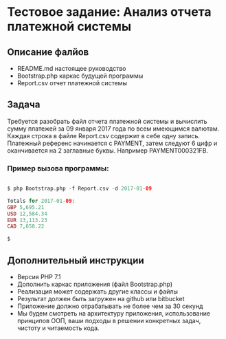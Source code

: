 # Тестовое задание: Анализ отчета платежной системы

## Описание фалйов
* README.md настоящее руководство
* Bootstrap.php каркас будущей программы
* Report.csv отчет платежной системы 


## Задача 
Требуется разобрать файл отчета платежной системы и вычислить сумму платежей за 09 января 2017 года по всем имеющимся валютам. Каждая строка в файле Report.csv содержит в себе одну запись. Платежный референс начинается с PAYMENT, затем следуют 6 цифр и оканчивается на 2 заглавные буквы. Например PAYMENT000321FB.  

### Пример вызова программы:  
   
```php 

$ php Bootstrap.php -f Report.csv -d 2017-01-09

Totals for 2017-01-09:  
GBP 5,695.21  
USD 12,584.34  
EUR 13,113.23  
CAD 7,658.22  

$
```

## Дополнительный инструкции
* Версия PHP 7.1
* Дополнить каркас приложения (файл Bootstrap.php)
* Реализация может содержать другие классы и файлы
* Результат должен быть загружен на github или bitbucket
* Приложение должно отрабатывать не более чем за 30 секунд
* Мы будем смотреть на архитектуру приложения, использование принципов ООП, ваши подходы в решении конкретных задач, чистоту и читаемость кода.


